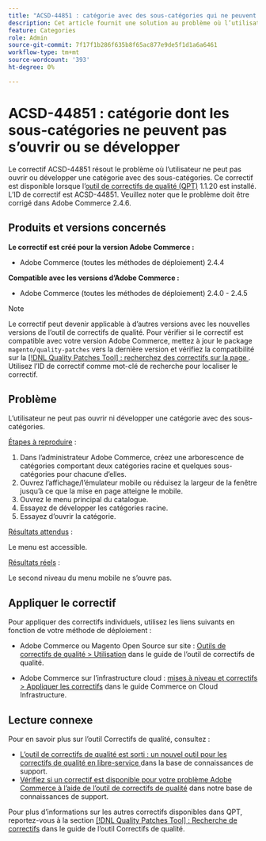 ```yaml
---
title: "ACSD-44851 : catégorie avec des sous-catégories qui ne peuvent pas s’ouvrir ni se développer"
description: Cet article fournit une solution au problème où l’utilisateur ne peut pas ouvrir ou développer une catégorie avec des sous-catégories.
feature: Categories
role: Admin
source-git-commit: 7f17f1b286f635b8f65ac877e9de5f1d1a6a6461
workflow-type: tm+mt
source-wordcount: '393'
ht-degree: 0%

---
```


# ACSD-44851 : catégorie dont les sous-catégories ne peuvent pas s’ouvrir ou se développer

Le correctif ACSD-44851 résout le problème où l’utilisateur ne peut pas ouvrir ou développer une catégorie avec des sous-catégories. Ce correctif est disponible lorsque l’[outil de correctifs de qualité (QPT)](https://experienceleague.adobe.com/en/docs/commerce-knowledge-base/kb/announcements/commerce-announcements/magento-quality-patches-released-new-tool-to-self-serve-quality-patches) 1.1.20 est installé. L’ID de correctif est ACSD-44851. Veuillez noter que le problème doit être corrigé dans Adobe Commerce 2.4.6.

## Produits et versions concernés

**Le correctif est créé pour la version Adobe Commerce :**

* Adobe Commerce (toutes les méthodes de déploiement) 2.4.4

**Compatible avec les versions d’Adobe Commerce :**

* Adobe Commerce (toutes les méthodes de déploiement) 2.4.0 - 2.4.5

>[!NOTE]
>
>Le correctif peut devenir applicable à d’autres versions avec les nouvelles versions de l’outil de correctifs de qualité. Pour vérifier si le correctif est compatible avec votre version Adobe Commerce, mettez à jour le package `magento/quality-patches` vers la dernière version et vérifiez la compatibilité sur la [[!DNL Quality Patches Tool] : recherchez des correctifs sur la page ](https://experienceleague.adobe.com/tools/commerce-quality-patches/index.html). Utilisez l’ID de correctif comme mot-clé de recherche pour localiser le correctif.

## Problème

L’utilisateur ne peut pas ouvrir ni développer une catégorie avec des sous-catégories.

<u>Étapes à reproduire</u> :

1. Dans l’administrateur Adobe Commerce, créez une arborescence de catégories comportant deux catégories racine et quelques sous-catégories pour chacune d’elles.
1. Ouvrez l’affichage/l’émulateur mobile ou réduisez la largeur de la fenêtre jusqu’à ce que la mise en page atteigne le mobile.
1. Ouvrez le menu principal du catalogue.
1. Essayez de développer les catégories racine.
1. Essayez d’ouvrir la catégorie.

<u>Résultats attendus</u> :

Le menu est accessible.

<u>Résultats réels</u> :

Le second niveau du menu mobile ne s’ouvre pas.

## Appliquer le correctif

Pour appliquer des correctifs individuels, utilisez les liens suivants en fonction de votre méthode de déploiement :

* Adobe Commerce ou Magento Open Source sur site : [Outils de correctifs de qualité > Utilisation](https://experienceleague.adobe.com/docs/commerce-operations/tools/quality-patches-tool/usage.html) dans le guide de l’outil de correctifs de qualité.

* Adobe Commerce sur l’infrastructure cloud : [mises à niveau et correctifs > Appliquer les correctifs](https://experienceleague.adobe.com/docs/commerce-cloud-service/user-guide/develop/upgrade/apply-patches.html) dans le guide Commerce on Cloud Infrastructure.

## Lecture connexe

Pour en savoir plus sur l’outil Correctifs de qualité, consultez :

* [ L’outil de correctifs de qualité est sorti : un nouvel outil pour les correctifs de qualité en libre-service ](https://experienceleague.adobe.com/en/docs/commerce-knowledge-base/kb/announcements/commerce-announcements/magento-quality-patches-released-new-tool-to-self-serve-quality-patches) dans la base de connaissances de support.
* [Vérifiez si un correctif est disponible pour votre problème Adobe Commerce à l’aide de l’outil de correctifs de qualité](https://experienceleague.adobe.com/docs/commerce-knowledge-base/kb/support-tools/patches/check-patch-for-magento-issue-with-magento-quality-patches.html) dans notre base de connaissances de support.

Pour plus d’informations sur les autres correctifs disponibles dans QPT, reportez-vous à la section [[!DNL Quality Patches Tool] : Recherche de correctifs](https://experienceleague.adobe.com/tools/commerce-quality-patches/index.html) dans le guide de l’outil Correctifs de qualité.
